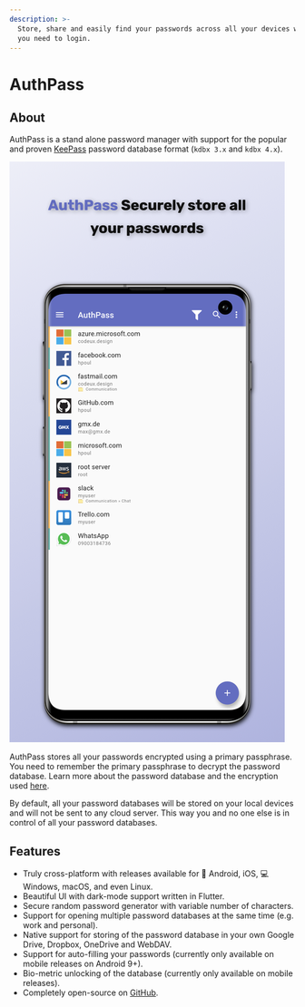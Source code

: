 ```yaml
---
description: >-
  Store, share and easily find your passwords across all your devices whenever
  you need to login.
---
```


# AuthPass

## About

AuthPass is a stand alone password manager with support for the popular and proven [KeePass](https://keepass.info/help/base/index.html) password database format \(`kdbx 3.x` and `kdbx 4.x`\).

![](.gitbook/assets/samsung-galaxy-s10-plus-openfile2.png)

AuthPass stores all your passwords encrypted using a primary passphrase. You need to remember the primary passphrase to decrypt the password database. Learn more about the password database and the encryption used [here](https://keepass.info/help/kb/kdbx_4.html).

By default, all your password databases will be stored on your local devices and will not be sent to any cloud server. This way you and no one else is in control of all your password databases.

## Features

* Truly cross-platform with releases available for 📱 Android, iOS, 💻 Windows, macOS, and even Linux.
* Beautiful UI with dark-mode support written in Flutter.
* Secure random password generator with variable number of characters.
* Support for opening multiple password databases at the same time \(e.g. work and personal\).
* Native support for storing of the password database in your own Google Drive, Dropbox, OneDrive and WebDAV.
* Support for auto-filling your passwords \(currently only available on mobile releases on Android 9+\).
* Bio-metric unlocking of the database \(currently only available on mobile releases\).
* Completely open-source on [GitHub](https://github.com/authpass/authpass/).



